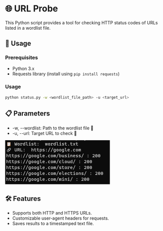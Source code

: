 # 🌐 URL Probe 

This Python script provides a tool for checking HTTP status codes of URLs listed in a wordlist file.

## 🚀 Usage

### Prerequisites
- Python 3.x
- Requests library (install using `pip install requests`)

### Usage
```bash
python status.py -w <wordlist_file_path> -u <target_url>
```

## 📋 Parameters
- -w, --wordlist: Path to the wordlist file 📄
- -u, --url: Target URL to check 🎯

<img src = "https://github.com/darwindeveloper901/url-probe/blob/main/assets/image.png">

## 🛠️ Features

- Supports both HTTP and HTTPS URLs.
- Customizable user-agent headers for requests.
- Saves results to a timestamped text file.
